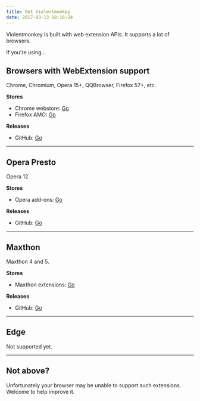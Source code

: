 ```yaml
---
title: Get Violentmonkey
date: 2017-03-13 18:16:24
---
```


Violentmonkey is built with web extension APIs. It supports a lot of browsers.

If you're using...

Browsers with WebExtension support
---
Chrome, Chromium, Opera 15+, QQBrowser, Firefox 57+, etc.

**Stores**
- Chrome webstore: [Go](https://chrome.google.com/webstore/detail/violent-monkey/jinjaccalgkegednnccohejagnlnfdag)
- Firefox AMO: [Go](https://addons.mozilla.org/firefox/addon/violentmonkey/)

**Releases**
- GitHub: [Go](https://github.com/violentmonkey/violentmonkey/releases)

---

Opera Presto
---
Opera 12.

**Stores**
- Opera add-ons: [Go](https://addons.opera.com/extensions/details/violent-monkey/)

**Releases**
- GitHub: [Go](https://github.com/violentmonkey/violentmonkey-oex/releases)

---

Maxthon
---
Maxthon 4 and 5.

**Stores**
- Maxthon extensions: [Go](http://extension.maxthon.com/detail/index.php?view_id=1680)

**Releases**
- GitHub: [Go](https://github.com/violentmonkey/violentmonkey-mx/releases)

---

Edge
---
Not supported yet.

---

Not above?
---
Unfortunately your browser may be unable to support such extensions.
Welcome to help improve it.
